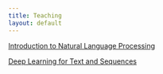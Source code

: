 ```yaml
---
title: Teaching
layout: default
---
```


[Introduction to Natural Language Processing](http://u.cs.biu.ac.il/~89-680/)

[Deep Learning for Text and Sequences](http://u.cs.biu.ac.il/~89-687/)

<!--
img: graph-definitions
img_link: http://www.seas.upenn.edu/~cis121/current/
caption: Graph terminology introduced in Data Structures and Algorithms

[Data Structures and Algorithms](http://www.seas.upenn.edu/~cis121/current/) - CIS 121 (Fall 2016)
: This course introduces undergraduates to the fundamental algorithms and data structures that are used in the field of computer science.  We introduce methods for analyzing the complexity of an algorithm and predicting the running time of software. We describe data structures like stacks, queues, lists, trees, priority queues, maps, hash tables and graphs, and we discuss how to implement them efficiently and how to use them effectively in software. Course assignments include of weekly homeworks consisting of problem sets and programming exercises in Java, and a larger term project.  This course has an enrollment of  250 students. <br /> <br />
-->
<!--
img: turk-engraving-detail
img_link: http://crowdsourcing-class.org
caption: An engraving of the Mechanical Turk, the 18th century chess-playing automaton

[Crowdsourcing and Human Computation](http://crowdsourcing-class.org/) - NETS 213 
: Crowdsourcing and human computation are emerging fields that sit squarely at the intersection of economics and computer science. They examine how people can be used to solve complex tasks that are currently beyond the capabilities of artificial intelligence algorithms. Online marketplaces like Mechanical Turk provide an infrastructure that allows micropayments to be given to people in return for completing human intelligence tasks. This opens up previously unthinkable possibilities like people being used as function calls in software. We will investigate how crowdsourcing can be used for computer science applications like machine learning, next-generation interfaces, and data mining. Beyond these computer science aspects, we will also delve into topics like prediction markets, how businesses can capitalize on collective intelligence, and the fundamental principles that underly democracy and other group decision-making processes. This course has doubled in size each year that I taught it.  In Spring 2016 it had an enrollment of 110 students. <br /> <br />



[Machine Translation](http://mt-class.org) - CIS 526 
: Google translate can instantly translate between any pair of over fifty human languages (for instance, from French to English). How does it do that? Why does it make the errors that it does? And how can you build something better? Modern translation systems like Google Translate and Bing Translator learn how to translate by reading millions of words of already translated text, and this course will show you how they work. The course covers a diverse set of fundamental building blocks from linguistics, machine learning, algorithms, data structures, and formal language theory, along with their application to a real and difficult problem in artificial intelligence. <br /> <br />

-->
